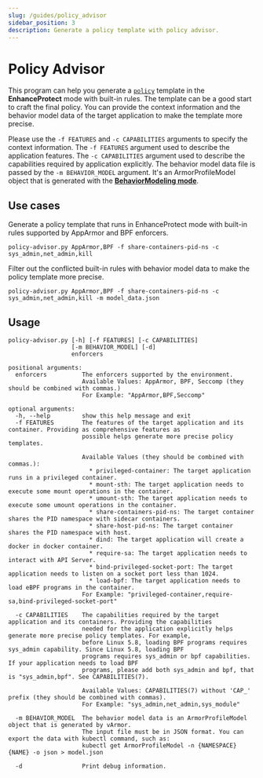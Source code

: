 ```yaml
---
slug: /guides/policy_advisor
sidebar_position: 3
description: Generate a policy template with policy advisor.
---
```


# Policy Advisor
This program can help you generate a [`policy`](../getting_started/interface_specification.md#varmorpolicyspec--varmorclusterpolicyspec) template in the **EnhanceProtect** mode with built-in rules. The template can be a good start to craft the final policy. You can provide the context information and the behavior model data of the target application to make the template more precise. 

Please use the `-f FEATURES` and `-c CAPABILITIES` arguments to specify the context information. The `-f FEATURES` argument used to describe the application features. The `-c CAPABILITIES` argument used to describe the capabilities required by application explicitly. The behavior model data file is passed by the `-m BEHAVIOR_MODEL` argument. It's an ArmorProfileModel object that is generated with the **[BehaviorModeling mode](policies_and_rules/policy_modes/behavior_modeling.md)**.


## Use cases
Generate a policy template that runs in EnhanceProtect mode with built-in rules supported by AppArmor and BPF enforcers.

`policy-advisor.py AppArmor,BPF -f share-containers-pid-ns -c sys_admin,net_admin,kill`

Filter out the conflicted built-in rules with behavior model data to make the policy template more precise.

`policy-advisor.py AppArmor,BPF -f share-containers-pid-ns -c sys_admin,net_admin,kill -m model_data.json`


## Usage
```
policy-advisor.py [-h] [-f FEATURES] [-c CAPABILITIES]
                  [-m BEHAVIOR_MODEL] [-d]
                  enforcers

positional arguments:
  enforcers          The enforcers supported by the environment.
                     Available Values: AppArmor, BPF, Seccomp (they should be combined with commas.)
                     For Example: "AppArmor,BPF,Seccomp"

optional arguments:
  -h, --help         show this help message and exit
  -f FEATURES        The features of the target application and its container. Providing as comprehensive features as
                     possible helps generate more precise policy templates.

                     Available Values (they should be combined with commas.):
                       * privileged-container: The target application runs in a privileged container.
                       * mount-sth: The target application needs to execute some mount operations in the container.
                       * umount-sth: The target application needs to execute some umount operations in the container.
                       * share-containers-pid-ns: The target container shares the PID namespace with sidecar containers.
                       * share-host-pid-ns: The target container shares the PID namespace with host.
                       * dind: The target application will create a docker in docker container.
                       * require-sa: The target application needs to interact with API Server.
                       * bind-privileged-socket-port: The target application needs to listen on a socket port less than 1024.
                       * load-bpf: The target application needs to load eBPF programs in the container.
                     For Example: "privileged-container,require-sa,bind-privileged-socket-port"

  -c CAPABILITIES    The capabilities required by the target application and its containers. Providing the capabilities
                     needed for the application explicitly helps generate more precise policy templates. For example,
                     before Linux 5.8, loading BPF programs requires sys_admin capability. Since Linux 5.8, loading BPF
                     programs requires sys_admin or bpf capabilities. If your application needs to load BPF
                     programs, please add both sys_admin and bpf, that is "sys_admin,bpf". See CAPABILITIES(7).

                     Available Values: CAPABILITIES(7) without 'CAP_' prefix (they should be combined with commas).
                     For Example: "sys_admin,net_admin,sys_module"

  -m BEHAVIOR_MODEL  The behavior model data is an ArmorProfileModel object that is generated by vArmor.
                     The input file must be in JSON format. You can export the data with kubectl command, such as:
                     kubectl get ArmorProfileModel -n {NAMESPACE} {NAME} -o json > model.json

  -d                 Print debug information.
```
